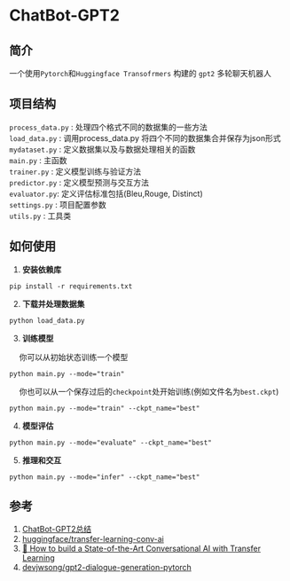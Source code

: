 # ChatBot-GPT2
## 简介
一个使用`Pytorch`和`Huggingface Transofrmers` 构建的 `gpt2` 多轮聊天机器人 <br>

## 项目结构 
`process_data.py` : 处理四个格式不同的数据集的一些方法 <br>
`load_data.py` : 调用process_data.py 将四个不同的数据集合并保存为json形式<br>
`mydataset.py` : 定义数据集以及与数据处理相关的函数<br>
`main.py` : 主函数<br>
`trainer.py` : 定义模型训练与验证方法<br>
`predictor.py` : 定义模型预测与交互方法<br>
`evaluator.py`: 定义评估标准包括(Bleu,Rouge, Distinct) <br>
`settings.py` : 项目配置参数<br>
`utils.py` : 工具类<br>

## 如何使用
 
 1. **安装依赖库**
```
pip install -r requirements.txt
```
2. **下载并处理数据集**
```
python load_data.py
```
3. **训练模型**

  &emsp; 你可以从初始状态训练一个模型
```
python main.py --mode="train"
```

  &emsp; 你也可以从一个保存过后的`checkpoint`处开始训练(例如文件名为`best.ckpt`)
```
python main.py --mode="train" --ckpt_name="best"
```
4. **模型评估**
```
python main.py --mode="evaluate" --ckpt_name="best"
```
5. **推理和交互**
```
python main.py --mode="infer" --ckpt_name="best"
```

## 参考
1. [ChatBot-GPT2总结](https://github.com/chenjunyi1999/ML-Tutorial/tree/main/Code_Notes/ChatBot-GPT2%E9%A1%B9%E7%9B%AE%E7%AC%94%E8%AE%B0)
2. [huggingface/transfer-learning-conv-ai](https://github.com/huggingface/transfer-learning-conv-ai)
3. [🦄 How to build a State-of-the-Art Conversational AI with Transfer Learning](https://medium.com/huggingface/how-to-build-a-state-of-the-art-conversational-ai-with-transfer-learning-2d818ac26313)
4. [devjwsong/gpt2-dialogue-generation-pytorch](https://github.com/devjwsong/gpt2-dialogue-generation-pytorch)


